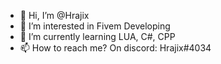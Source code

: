 - 👋 Hi, I’m @Hrajix
- 👀 I’m interested in Fivem Developing
- 🌱 I’m currently learning LUA, C#, CPP
- 📫 How to reach me? On discord: Hrajix#4034

<!---
Hrajix/Hrajix is a ✨ special ✨ repository because its `README.md` (this file) appears on your GitHub profile.
You can click the Preview link to take a look at your changes.
--->
